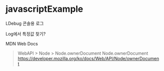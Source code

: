 # javascriptExample

LDebug 콘솔용 로그 

Log에서 특정값 찾기?


MDN Web Docs
 > WebAPI > Node > Node.ownerDocument
Node.ownerDocument
https://developer.mozilla.org/ko/docs/Web/API/Node/ownerDocument




